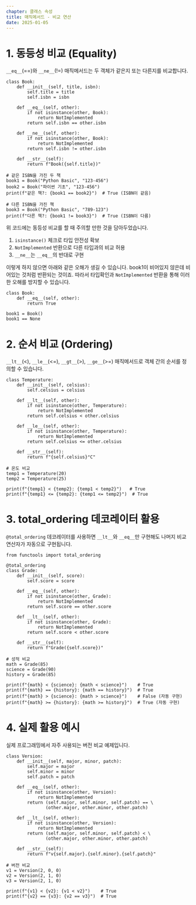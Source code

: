 ```yaml
---
chapter: 클래스 속성
title: 매직메서드 - 비교 연산
date: 2025-01-05
---
```


# 1. 동등성 비교 (Equality)

`__eq__`(==)와 `__ne__`(!=) 매직메서드는 두 객체가 같은지 또는 다른지를 비교합니다.

```python-exec
class Book:
    def __init__(self, title, isbn):
        self.title = title
        self.isbn = isbn
    
    def __eq__(self, other):
        if not isinstance(other, Book):
            return NotImplemented
        return self.isbn == other.isbn
    
    def __ne__(self, other):
        if not isinstance(other, Book):
            return NotImplemented
        return self.isbn != other.isbn
    
    def __str__(self):
        return f"Book({self.title})"

# 같은 ISBN을 가진 두 책
book1 = Book("Python Basic", "123-456")
book2 = Book("파이썬 기초", "123-456")
print(f"같은 책?: {book1 == book2}")  # True (ISBN이 같음)

# 다른 ISBN을 가진 책
book3 = Book("Python Basic", "789-123")
print(f"다른 책?: {book1 != book3}")  # True (ISBN이 다름)
```

위 코드에는 동등성 비교를 할 때 주의할 만한 것을 담아두었습니다.

1. `isinstance()` 체크로 타입 안전성 확보
2. `NotImplemented` 반환으로 다른 타입과의 비교 허용
3. `__ne__`는 `__eq__`의 반대로 구현

이렇게 하지 않으면 아래와 같은 오해가 생길 수 있습니다. book1이 비어있지 않은데 비어있는 것처럼 반환되는 것이죠. 따라서 타입확인과 `NotImplemented` 반환을 통해 이러한 오해를 방지할 수 있습니다.

```python-exec
class Book:
    def __eq__(self, other):
        return True

book1 = Book()
book1 == None
```

# 2. 순서 비교 (Ordering)

`__lt__`(<), `__le__`(<=), `__gt__`(>), `__ge__`(>=) 매직메서드로 객체 간의 순서를 정의할 수 있습니다.

```python-exec
class Temperature:
    def __init__(self, celsius):
        self.celsius = celsius
    
    def __lt__(self, other):
        if not isinstance(other, Temperature):
            return NotImplemented
        return self.celsius < other.celsius
    
    def __le__(self, other):
        if not isinstance(other, Temperature):
            return NotImplemented
        return self.celsius <= other.celsius
    
    def __str__(self):
        return f"{self.celsius}°C"

# 온도 비교
temp1 = Temperature(20)
temp2 = Temperature(25)

print(f"{temp1} < {temp2}: {temp1 < temp2}")   # True
print(f"{temp1} <= {temp2}: {temp1 <= temp2}")  # True
```

# 3. total_ordering 데코레이터 활용

`@total_ordering` 데코레이터를 사용하면 `__lt__`와 `__eq__`만 구현해도 나머지 비교 연산자가 자동으로 구현됩니다.

```python-exec
from functools import total_ordering

@total_ordering
class Grade:
    def __init__(self, score):
        self.score = score
    
    def __eq__(self, other):
        if not isinstance(other, Grade):
            return NotImplemented
        return self.score == other.score
    
    def __lt__(self, other):
        if not isinstance(other, Grade):
            return NotImplemented
        return self.score < other.score
    
    def __str__(self):
        return f"Grade({self.score})"

# 성적 비교
math = Grade(85)
science = Grade(90)
history = Grade(85)

print(f"{math} < {science}: {math < science}")    # True
print(f"{math} == {history}: {math == history}")  # True
print(f"{math} > {science}: {math > science}")    # False (자동 구현)
print(f"{math} >= {history}: {math >= history}")  # True (자동 구현)
```

# 4. 실제 활용 예시

실제 프로그래밍에서 자주 사용되는 버전 비교 예제입니다.

```python-exec
class Version:
    def __init__(self, major, minor, patch):
        self.major = major
        self.minor = minor
        self.patch = patch
    
    def __eq__(self, other):
        if not isinstance(other, Version):
            return NotImplemented
        return (self.major, self.minor, self.patch) == \
               (other.major, other.minor, other.patch)
    
    def __lt__(self, other):
        if not isinstance(other, Version):
            return NotImplemented
        return (self.major, self.minor, self.patch) < \
               (other.major, other.minor, other.patch)
    
    def __str__(self):
        return f"v{self.major}.{self.minor}.{self.patch}"

# 버전 비교
v1 = Version(2, 0, 0)
v2 = Version(2, 1, 0)
v3 = Version(2, 1, 0)

print(f"{v1} < {v2}: {v1 < v2}")    # True
print(f"{v2} == {v3}: {v2 == v3}")  # True
```
